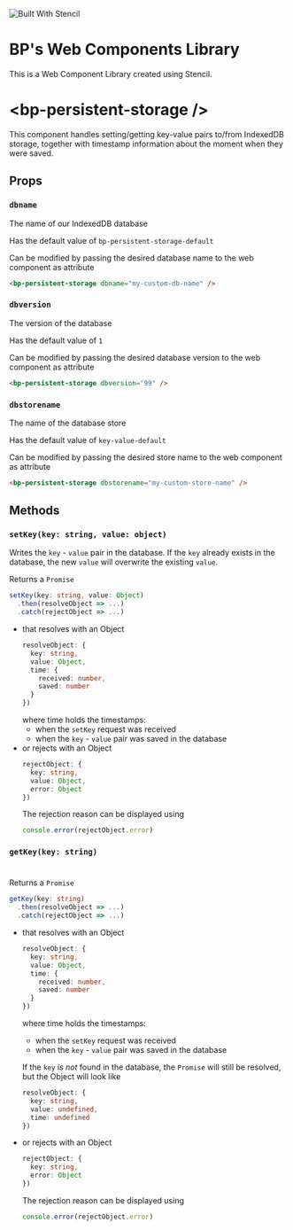 ![Built With Stencil](https://img.shields.io/badge/-Built%20With%20Stencil-16161d.svg?logo=data%3Aimage%2Fsvg%2Bxml%3Bbase64%2CPD94bWwgdmVyc2lvbj0iMS4wIiBlbmNvZGluZz0idXRmLTgiPz4KPCEtLSBHZW5lcmF0b3I6IEFkb2JlIElsbHVzdHJhdG9yIDE5LjIuMSwgU1ZHIEV4cG9ydCBQbHVnLUluIC4gU1ZHIFZlcnNpb246IDYuMDAgQnVpbGQgMCkgIC0tPgo8c3ZnIHZlcnNpb249IjEuMSIgaWQ9IkxheWVyXzEiIHhtbG5zPSJodHRwOi8vd3d3LnczLm9yZy8yMDAwL3N2ZyIgeG1sbnM6eGxpbms9Imh0dHA6Ly93d3cudzMub3JnLzE5OTkveGxpbmsiIHg9IjBweCIgeT0iMHB4IgoJIHZpZXdCb3g9IjAgMCA1MTIgNTEyIiBzdHlsZT0iZW5hYmxlLWJhY2tncm91bmQ6bmV3IDAgMCA1MTIgNTEyOyIgeG1sOnNwYWNlPSJwcmVzZXJ2ZSI%2BCjxzdHlsZSB0eXBlPSJ0ZXh0L2NzcyI%2BCgkuc3Qwe2ZpbGw6I0ZGRkZGRjt9Cjwvc3R5bGU%2BCjxwYXRoIGNsYXNzPSJzdDAiIGQ9Ik00MjQuNywzNzMuOWMwLDM3LjYtNTUuMSw2OC42LTkyLjcsNjguNkgxODAuNGMtMzcuOSwwLTkyLjctMzAuNy05Mi43LTY4LjZ2LTMuNmgzMzYuOVYzNzMuOXoiLz4KPHBhdGggY2xhc3M9InN0MCIgZD0iTTQyNC43LDI5Mi4xSDE4MC40Yy0zNy42LDAtOTIuNy0zMS05Mi43LTY4LjZ2LTMuNkgzMzJjMzcuNiwwLDkyLjcsMzEsOTIuNyw2OC42VjI5Mi4xeiIvPgo8cGF0aCBjbGFzcz0ic3QwIiBkPSJNNDI0LjcsMTQxLjdIODcuN3YtMy42YzAtMzcuNiw1NC44LTY4LjYsOTIuNy02OC42SDMzMmMzNy45LDAsOTIuNywzMC43LDkyLjcsNjguNlYxNDEuN3oiLz4KPC9zdmc%2BCg%3D%3D&colorA=16161d&style=flat-square)

# BP's Web Components Library

This is a Web Component Library created using Stencil.

<!-- Stencil is also great for building entire apps. For that, use the [stencil-app-starter](https://github.com/ionic-team/stencil-app-starter) instead. -->

# \<bp-persistent-storage />

This component handles setting/getting key-value pairs to/from IndexedDB storage, together with timestamp information about the moment when they were saved.

## Props
### `dbname`
The name of our IndexedDB database

Has the default value of `bp-persistent-storage-default`

Can be modified by passing the desired database name to the web component as attribute 
```html
<bp-persistent-storage dbname="my-custom-db-name" />
```

### `dbversion`
The version of the database

Has the default value of `1`

Can be modified by passing the desired database version to the web component as attribute 
```html
<bp-persistent-storage dbversion="99" />
```

### `dbstorename`
The name of the database store

Has the default value of `key-value-default`

Can be modified by passing the desired store name to the web component as attribute 
```html
<bp-persistent-storage dbstorename="my-custom-store-name" />
```

## Methods
### `setKey(key: string, value: object)`
Writes the `key` - `value` pair in the database.
If the `key` already exists in the database, the new `value` will overwrite the existing `value`.

Returns a `Promise`
```ts
setKey(key: string, value: Object)
  .then(resolveObject => ...)
  .catch(rejectObject => ...)
```
* that resolves with an Object
  ```ts
  resolveObject: {
    key: string,
    value: Object,
    time: {
      received: number,
      saved: number
    }
  })
  ```
  where time holds the timestamps:
  - when the `setKey` request was received
  - when the `key` - `value` pair was saved in the database
* or rejects with an Object
  ```ts
  rejectObject: {
    key: string,
    value: Object,
    error: Object
  })
  ```
  The rejection reason can be displayed using
  ```ts
  console.error(rejectObject.error)
  ```

### `getKey(key: string)`
#
Returns a `Promise`
```ts
getKey(key: string)
  .then(resolveObject => ...)
  .catch(rejectObject => ...)
```
* that resolves with an Object
  ```ts
  resolveObject: {
    key: string,
    value: Object,
    time: {
      received: number,
      saved: number
    }
  })
  ```
  where time holds the timestamps:
  - when the `setKey` request was received
  - when the `key` - `value` pair was saved in the database
  
  If the `key` is _not_ found in the database, the `Promise` will still be resolved, but the Object will look like
  ```ts
  resolveObject: {
    key: string,
    value: undefined,
    time: undefined
  })
  ```
* or rejects with an Object
  ```ts
  rejectObject: {
    key: string,
    error: Object
  })
  ```
  The rejection reason can be displayed using
  ```ts
  console.error(rejectObject.error)
  ```
